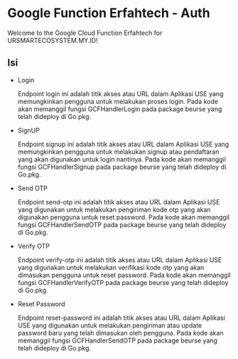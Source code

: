 # Google Function Erfahtech - Auth

Welcome to the Google Cloud Function Erfahtech for URSMARTECOSYSTEM.MY.ID!

## Isi

- Login

  Endpoint login ini adalah titik akses atau URL dalam Aplikasi USE yang memungkinkan pengguna untuk melakukan proses login. Pada kode akan memanggil fungsi GCFHandlerLogin pada package beurse yang telah dideploy di Go.pkg.

- SignUP

  Endpoint signup ini adalah titik akses atau URL dalam Aplikasi USE yang memungkinkan pengguna untuk melakukan signup atau pendaftaran yang akan digunakan untuk login nantinya. Pada kode akan memanggil fungsi GCFHandlerSignup pada package beurse yang telah dideploy di Go.pkg.

- Send OTP

  Endpoint send-otp ini adalah titik akses atau URL dalam Aplikasi USE yang digunakan untuk melakukan pengiriman kode otp yang akan digunakan pengguna untuk reset password. Pada kode akan memanggil fungsi GCFHandlerSendOTP pada package beurse yang telah dideploy di Go.pkg.

- Verify OTP

  Endpoint verify-otp ini adalah titik akses atau URL dalam Aplikasi USE yang digunakan untuk melakukan verifikasi kode otp yang akan dimasukan pengguna untuk reset password. Pada kode akan memanggil fungsi GCFHandlerVerifyOTP pada package beurse yang telah dideploy di Go.pkg.

- Reset Password

  Endpoint reset-password ini adalah titik akses atau URL dalam Aplikasi USE yang digunakan untuk melakukan pengiriman atau update password baru yang telah dimasukan oleh pengguna. Pada kode akan memanggil fungsi GCFHandlerSendOTP pada package beurse yang telah dideploy di Go.pkg.
